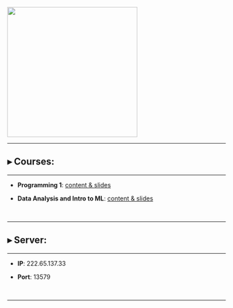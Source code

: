 <p float="left">
<img src="https://www.bioinfo-lab.com/img/road2ocean.jpg" height="300">
</p>

---------------------------------------

## ▸ Courses:

---------------------------------------

 * **Programming 1**: [content & slides](https://www.bioinfo-lab.com/courses/c01/)

 * **Data Analysis and Intro to ML**: [content & slides](https://www.bioinfo-lab.com/courses/c02/)

&nbsp;&nbsp;

---------------------------------------
## ▸ Server:

---------------------------------------

 * **IP**: 222.65.137.33

 * **Port**: 13579

&nbsp;&nbsp;

---------------------------------------



